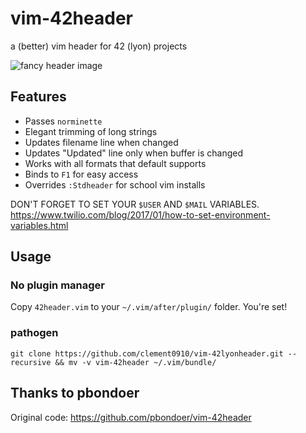 # vim-42header
a (better) vim header for 42 (lyon) projects

![fancy header image](https://imgur.com/download/GTD7kAo)

## Features
* Passes `norminette`
* Elegant trimming of long strings
* Updates filename line when changed
* Updates "Updated" line only when buffer is changed
* Works with all formats that default supports
* Binds to `F1` for easy access
* Overrides `:Stdheader` for school vim installs

DON'T FORGET TO SET YOUR `$USER` AND `$MAIL` VARIABLES.
https://www.twilio.com/blog/2017/01/how-to-set-environment-variables.html

## Usage 

### No plugin manager
Copy `42header.vim` to your `~/.vim/after/plugin/` folder. You're set!

### pathogen
```
git clone https://github.com/clement0910/vim-42lyonheader.git --recursive && mv -v vim-42header ~/.vim/bundle/
```

## Thanks to pbondoer
Original code: https://github.com/pbondoer/vim-42header
